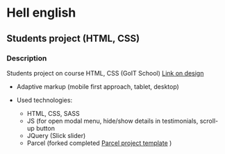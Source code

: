 # Hell english

## Students project (HTML, CSS)

### Description

Students project on course HTML, CSS (GoIT School)
[Link on design](https://youtu.be/p2tFnxcymwk)

- Adaptive markup (mobile first approach, tablet, desktop)

- Used technologies:
  - HTML, CSS, SASS
  - JS (for open modal menu, hide/show details in testimonials, scroll-up button
  - JQuery (Slick slider)
  - Parcel (forked completed
    [Parcel project template](https://github.com/goitacademy/parcel-project-template)
    )
